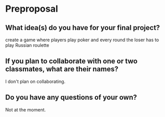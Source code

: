 # Preproposal

## What idea(s) do you have for your final project?

create a game where players play poker and every round the loser has to play Russian roulette

## If you plan to collaborate with one or two classmates, what are their names?

I don't plan on collaborating.

## Do you have any questions of your own?

Not at the moment.
